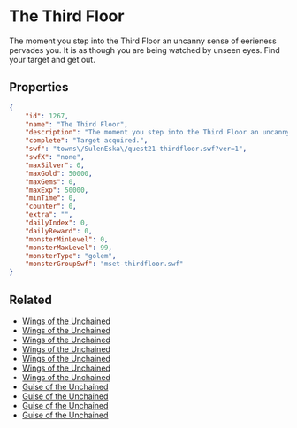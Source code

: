 # The Third Floor

The moment you step into the Third Floor an uncanny sense of eerieness pervades you. It is as though you are being watched by unseen eyes. Find your target and get out.

## Properties

```json
{
    "id": 1267,
    "name": "The Third Floor",
    "description": "The moment you step into the Third Floor an uncanny sense of eerieness pervades you. It is as though you are being watched by unseen eyes. Find your target and get out.",
    "complete": "Target acquired.",
    "swf": "towns\/SulenEska\/quest21-thirdfloor.swf?ver=1",
    "swfX": "none",
    "maxSilver": 0,
    "maxGold": 50000,
    "maxGems": 0,
    "maxExp": 50000,
    "minTime": 0,
    "counter": 0,
    "extra": "",
    "dailyIndex": 0,
    "dailyReward": 0,
    "monsterMinLevel": 0,
    "monsterMaxLevel": 99,
    "monsterType": "golem",
    "monsterGroupSwf": "mset-thirdfloor.swf"
}
```

## Related

- [Wings of the Unchained](../items/13820-wings-of-the-unchained.md)
- [Wings of the Unchained](../items/13821-wings-of-the-unchained.md)
- [Wings of the Unchained](../items/13822-wings-of-the-unchained.md)
- [Wings of the Unchained](../items/13823-wings-of-the-unchained.md)
- [Wings of the Unchained](../items/13824-wings-of-the-unchained.md)
- [Wings of the Unchained](../items/13825-wings-of-the-unchained.md)
- [Wings of the Unchained](../items/13826-wings-of-the-unchained.md)
- [Guise of the Unchained](../items/13827-guise-of-the-unchained.md)
- [Guise of the Unchained](../items/13828-guise-of-the-unchained.md)
- [Guise of the Unchained](../items/13829-guise-of-the-unchained.md)
- [Guise of the Unchained](../items/13830-guise-of-the-unchained.md)

